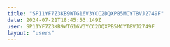 ```yaml
---
title: "SP11YF7Z3KB9WTG16V3YCC2DQXPB5MCYT8VJ2749F"
date: 2024-07-21T18:45:53.149Z
user: SP11YF7Z3KB9WTG16V3YCC2DQXPB5MCYT8VJ2749F
layout: "users"
---
```

    